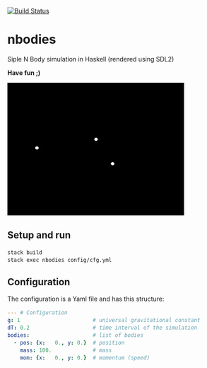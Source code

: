 [![Build Status](https://travis-ci.org/Mandarancio/nbodies.svg?branch=master)](https://travis-ci.org/Mandarancio/nbodies)
# nbodies

Siple N Body simulation in Haskell (rendered using SDL2)

**Have fun ;)**

![Demo](docs/demo.gif)

## Setup and run

```bash
stack build
stack exec nbodies config/cfg.yml
```

## Configuration
The configuration is a Yaml file and has this structure:

```yaml
--- # Configuration
g: 1                       # universal gravitational constant
dT: 0.2                    # time interval of the simulation
bodies:                    # list of bodies
  - pos: {x:   0., y: 0.}  # position
    mass: 100.             # mass
    mom: {x:   0., y: 0.}  # momentum (speed)
```